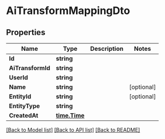 # AiTransformMappingDto

## Properties

Name | Type | Description | Notes
------------ | ------------- | ------------- | -------------
**Id** | **string** |  | 
**AiTransformId** | **string** |  | 
**UserId** | **string** |  | 
**Name** | **string** |  | [optional] 
**EntityId** | **string** |  | [optional] 
**EntityType** | **string** |  | 
**CreatedAt** | [**time.Time**](time.Time) |  | 

[[Back to Model list]](../README#documentation-for-models) [[Back to API list]](../README#documentation-for-api-endpoints) [[Back to README]](../README)


